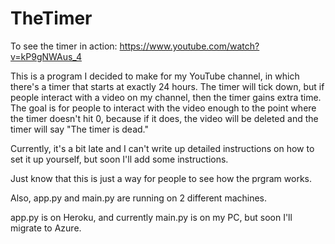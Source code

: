 # TheTimer


To see the timer in action: https://www.youtube.com/watch?v=kP9gNWAus_4

This is a program I decided to make for my YouTube channel, in which there's a timer that starts at exactly 24 hours. The timer will tick down, but if people interact with a video on my channel, then the timer gains extra time. The goal is for people to interact with the video enough to the point where the timer doesn't hit 0, because if it does, the video will be deleted and the timer will say "The timer is dead."


Currently, it's a bit late and I can't write up detailed instructions on how to set it up yourself, but soon I'll add some instructions.

Just know that this is just a way for people to see how the prgram works.

Also, app.py and main.py are running on 2 different machines.

app.py is on Heroku, and currently main.py is on my PC, but soon I'll migrate to Azure.
